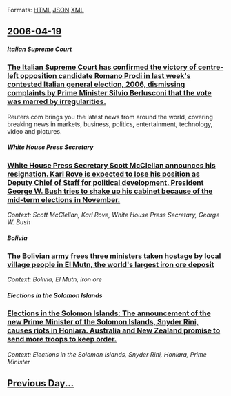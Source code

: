 
Formats: [HTML](2006/04/19/index.html)  [JSON](2006/04/19/index.json)  [XML](2006/04/19/index.xml)  

## [2006-04-19](/news/2006/04/19/index.md)

##### Italian Supreme Court
### [ The Italian Supreme Court has confirmed the victory of centre-left opposition candidate Romano Prodi in last week's contested Italian general election, 2006, dismissing complaints by Prime Minister Silvio Berlusconi that the vote was marred by irregularities. ](/news/2006/04/19/the-italian-supreme-court-has-confirmed-the-victory-of-centre-left-opposition-candidate-romano-prodi-in-last-week-s-contested-italian-gener.md)
Reuters.com brings you the latest news from around the world, covering breaking news in markets, business, politics, entertainment, technology, video and pictures.

##### White House Press Secretary
### [ White House Press Secretary Scott McClellan announces his resignation. Karl Rove is expected to lose his position as Deputy Chief of Staff for political development. President George W. Bush tries to shake up his cabinet because of the mid-term elections in November. ](/news/2006/04/19/white-house-press-secretary-scott-mcclellan-announces-his-resignation-karl-rove-is-expected-to-lose-his-position-as-deputy-chief-of-staff.md)
_Context: Scott McClellan, Karl Rove, White House Press Secretary, George W. Bush_

##### Bolivia
### [ The Bolivian army frees three ministers taken hostage by local village people in El Mutn, the world's largest iron ore deposit ](/news/2006/04/19/the-bolivian-army-frees-three-ministers-taken-hostage-by-local-village-people-in-el-mutun-the-world-s-largest-iron-ore-deposit.md)
_Context: Bolivia, El Mutn, iron ore_

##### Elections in the Solomon Islands
### [ Elections in the Solomon Islands: The announcement of the new Prime Minister of the Solomon Islands, Snyder Rini, causes riots in Honiara. Australia and New Zealand promise to send more troops to keep order. ](/news/2006/04/19/elections-in-the-solomon-islands-the-announcement-of-the-new-prime-minister-of-the-solomon-islands-snyder-rini-causes-riots-in-honiara.md)
_Context: Elections in the Solomon Islands, Snyder Rini, Honiara, Prime Minister_

## [Previous Day...](/news/2006/04/18/index.md)

